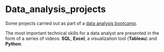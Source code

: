 # Data_analysis_projects

Some projects carried out as part of a [data analysis bootcamp](https://www.youtube.com/watch?v=rGx1QNdYzvs&list=PLUaB-1hjhk8FE_XZ87vPPSfHqb6OcM0cF&ab_channel=AlexTheAnalyst).

The most important technical skills for a data analyst are presented in the form of a series of videos: __SQL__, __Excel__, a visualization tool (__Tableau__) and __Python__.
